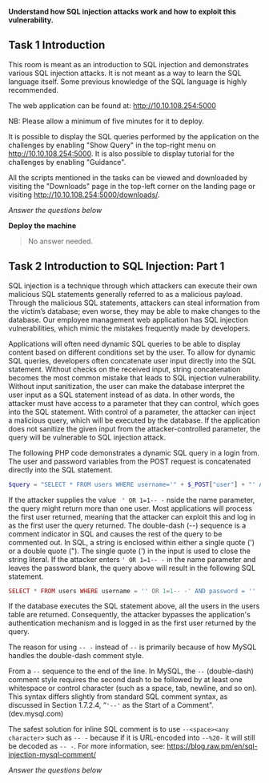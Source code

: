 
**Understand how SQL injection attacks work and how to exploit this vulnerability.**

## Task 1 Introduction 

This room is meant as an introduction to SQL injection and demonstrates various SQL injection attacks. It is not meant as a way to learn the SQL language itself. Some previous knowledge of the SQL language is highly recommended.

The web application can be found at: http://10.10.108.254:5000

NB: Please allow a minimum of five minutes for it to deploy.

It is possible to display the SQL queries performed by the application on the challenges by enabling "Show Query" in the top-right menu on http://10.10.108.254:5000. It is also possible to display tutorial for the challenges by enabling "Guidance".

All the scripts mentioned in the tasks can be viewed and downloaded by visiting the "Downloads" page in the top-left corner on the landing page or visiting http://10.10.108.254:5000/downloads/.

*Answer the questions below*

**Deploy the machine**
> No answer needed.

## Task 2 Introduction to SQL Injection: Part 1 

SQL injection is a technique through which attackers can execute their own malicious SQL statements generally referred to as a malicious payload. Through the malicious SQL statements, attackers can steal information from the victim’s database; even worse, they may be able to make changes to the database. Our employee management web application has SQL injection vulnerabilities, which mimic the mistakes frequently made by developers.

Applications will often need dynamic SQL queries to be able to display content based on different conditions set by the user. To allow for dynamic SQL queries, developers often concatenate user input directly into the SQL statement. Without checks on the received input, string concatenation becomes the most common mistake that leads to SQL injection vulnerability. Without input sanitization, the user can make the database interpret the user input as a SQL statement instead of as data. In other words, the attacker must have access to a parameter that they can control, which goes into the SQL statement. With control of a parameter, the attacker can inject a malicious query, which will be executed by the database. If the application does not sanitize the given input from the attacker-controlled parameter, the query will be vulnerable to SQL injection attack. 

The following PHP code demonstrates a dynamic SQL query in a login from. The user and password variables from the POST request is concatenated directly into the SQL statement.

```php
$query = "SELECT * FROM users WHERE username='" + $_POST["user"] + "' AND password= '" + $_POST["password"]$ + '";"
```

If the attacker supplies the value ` ' OR 1=1-- -` nside the name parameter, the query might return more than one user. Most applications will process the first user returned, meaning that the attacker can exploit this and log in as the first user the query returned. The double-dash (--) sequence is a comment indicator in SQL and causes the rest of the query to be commented out. In SQL, a string is enclosed within either a single quote (') or a double quote ("). The single quote (') in the input is used to close the string literal. If the attacker enters `' OR 1=1-- -`  in the name parameter and leaves the password blank, the query above will result in the following SQL statement.

```php
SELECT * FROM users WHERE username = '' OR 1=1-- -' AND password = ''
```

If the database executes the SQL statement above, all the users in the users table are returned. Consequently, the attacker bypasses the application's authentication mechanism and is logged in as the first user returned by the query. 

The reason for using  `-- -` instead of `--` is primarily because of how MySQL handles the double-dash comment style.

From a `--`  sequence to the end of the line. In MySQL, the `--`  (double-dash) comment style requires the second dash to be followed by at least one whitespace or control character (such as a space, tab, newline, and so on). This syntax differs slightly from standard SQL comment syntax, as discussed in Section 1.7.2.4, “`'--'` as the Start of a Comment”. (dev.mysql.com)

The safest solution for inline SQL comment is to use `--<space><any character>` such as `-- -` because if it is URL-encoded into  `--%20-` it will still be decoded as `-- -`. For more information, see: https://blog.raw.pm/en/sql-injection-mysql-comment/ 

*Answer the questions below*


